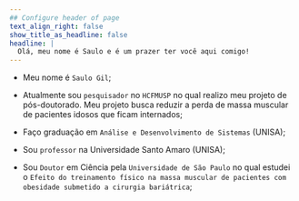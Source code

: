 ```yaml
---
## Configure header of page
text_align_right: false
show_title_as_headline: false
headline: |
  Olá, meu nome é Saulo e é um prazer ter você aqui comigo!
---
```


<!-- this is a subheadline -->
 - Meu nome é `Saulo Gil`;
 
 - Atualmente sou `pesquisador` no `HCFMUSP` no qual realizo meu projeto de pós-doutorado. Meu projeto busca reduzir a perda de massa muscular de pacientes idosos que ficam internados;
 
 - Faço graduação em `Análise e Desenvolvimento de Sistemas` (UNISA);
 
 - Sou `professor` na Universidade Santo Amaro (UNISA);
 
 - Sou `Doutor` em Ciência pela `Universidade de São Paulo` no qual estudei o `Efeito do treinamento físico na massa muscular de pacientes com obesidade submetido a cirurgia bariátrica`;
 


